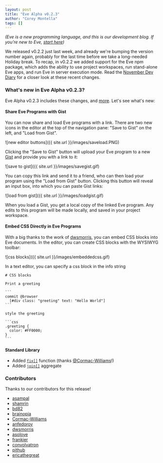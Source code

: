 ```yaml
---
layout: post
title: "Eve Alpha v0.2.3"
author: "Corey Montella"
tags: []
---
```


_(Eve is a new programming language, and this is our development blog. If you’re new to Eve, [start here](http://play.witheve.com))_

We released v0.2.2 just last week, and already we're bumping the version number again, probably for the last time before we take a long-needed Holiday break. To recap, in v0.2.2 we added support for the Eve npm package, which adds the ability to use project workspaces, run stand-alone Eve apps, and run Eve in server execution mode. Read the [November Dev Diary](http://incidentalcomplexity.com/2016/12/06/november/) for a closer look at these recent changes.

### What's new in Eve Alpha v0.2.3?

Eve Alpha v0.2.3 includes these changes, and [more](https://github.com/witheve/Eve/releases/tag/v0.2.3). Let's see what's new:

#### Share Eve Programs with Gist

You can now share and load Eve programs with a link. There are two new icons in the editor at the top of the navigation pane: "Save to Gist" on the left, and "Load from Gist".

![new editor buttons]({{ site.url }}/images/saveload.PNG)

Clicking the "Save to Gist" button will upload your Eve program to a new [Gist](https://help.github.com/articles/about-gists/) and provide you with a link to it:

![save to gist]({{ site.url }}/images/savegist.gif)

You can copy this link and send it to a friend, who can then load your program using the "Load from Gist" button. Clicking this button will reveal an input box, into which you can paste Gist links:

![load from gist]({{ site.url }}/images/loadgist.gif)

When you load a Gist, you get a local copy of the linked Eve program. Any edits to this program will be made locally, and saved in your project workspace.

#### Embed CSS Directly in Eve Programs

With a big thanks to the work of [dwsmorris](https://github.com/witheve/eve/pull/580), you can embed CSS blocks into Eve documents. In the editor, you can create CSS blocks with the WYSIWYG toolbar:

![css blocks]({{ site.url }}/images/embeddedcss.gif)

In a text editor, you can specify a css block in the info string

~~~eve
# CSS blocks

Print a greeting

```
commit @browser
  [#div class: "greeting" text: "Hello World"]
```

style the greeting

```css
.greeting {
  color: #FF0000;  
}
```
~~~

#### Standard Library

- Added [`fix[]`](http://docs.witheve.com/handbook/math/fix/) function (thanks [@Cormac-Williams](https://github.com/Cormac-Williams)!)
- Added [`join[]`](http://docs.witheve.com/handbook/strings/join/) aggregate

### Contributors

Thanks to our contributors for this release!

- [asampal](https://github.com/asampal)
- [shamrin](https://github.com/shamrin)
- [bd82](https://github.com/bd82)
- [brainopia](https://github.com/brainopia)
- [Cormac-Williams](https://github.com/Cormac-Williams)
- [anfedorov](https://github.com/anfedorov)
- [dwsmorris](https://github.com/dwsmorris)
- [asolove](https://github.com/asolove)
- [frankier](https://github.com/frankier)
- [convolvatron](https://github.com/convolvatron)
- [pithub](https://github.com/pithub)
- [ericathegreat](https://github.com/ericathegreat)